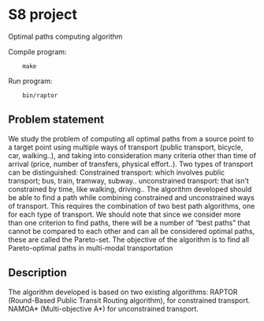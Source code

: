 # S8 project
Optimal paths computing algorithm

Compile program:

		make
  
Run program:

		bin/raptor

## Problem statement

We study the problem of computing all optimal paths from a source point to a target point using multiple ways of transport (public transport, bicycle, car, walking..), and taking into consideration many criteria other than time of arrival (price, number of transfers, physical effort..). 
Two types of transport can be distinguished:
Constrained transport: which involves public transport; bus, train, tramway, subway..
unconstrained transport:  that isn’t constrained by time, like walking, driving..
The algorithm developed should be able to find a path while combining constrained and unconstrained ways of transport. This requires the combination of two best path algorithms, one for each type of transport. 
We should note that since we consider more than one criterion to find paths, there will be a number of  “best paths” that cannot be compared to each other and can all be considered optimal paths, these are called the Pareto-set. The objective of the algorithm is to find all Pareto-optimal paths in multi-modal transportation

## Description
The algorithm developed is based on two existing algorithms:
RAPTOR (Round-Based Public Transit Routing algorithm), for constrained transport. 
NAMOA* (Multi-objective A*) for unconstrained transport.
